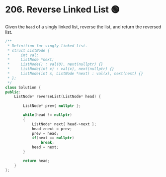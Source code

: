 # 206. Reverse Linked List 🟢

Given the ```head``` of a singly linked list, reverse the list, and return the reversed list.

```cpp
/**
 * Definition for singly-linked list.
 * struct ListNode {
 *     int val;
 *     ListNode *next;
 *     ListNode() : val(0), next(nullptr) {}
 *     ListNode(int x) : val(x), next(nullptr) {}
 *     ListNode(int x, ListNode *next) : val(x), next(next) {}
 * };
 */
class Solution {
public:
    ListNode* reverseList(ListNode* head) {
        
        ListNode* prev{ nullptr };

        while(head != nullptr)
        {
            ListNode* next{ head->next };
            head->next = prev;
            prev = head;
            if(next == nullptr)
                break;
            head = next;
        }

        return head;
    }
};
```
